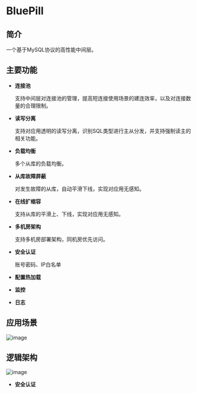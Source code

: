 # BluePill
## 简介
一个基于MySQL协议的高性能中间层。

## 主要功能
* **连接池**

    支持中间层对连接池的管理，提高短连接使用场景的建连效率，以及对连接数量的合理限制。

* **读写分离**

    支持对应用透明的读写分离，识别SQL类型进行主从分发，并支持强制读主的相关功能。

* **负载均衡**

    多个从库的负载均衡。

* **从库故障屏蔽**

    对发生故障的从库，自动平滑下线，实现对应用无感知。

* **在线扩缩容**

    支持从库的平滑上、下线，实现对应用无感知。

* **多机房架构**

    支持多机房部署架构，同机房优先访问。

* **安全认证**

    账号密码、IP白名单

* **配置热加载**
* **监控**
* **日志**


## 应用场景
![image](https://user-images.githubusercontent.com/21175995/112304342-57469480-8cd8-11eb-8afd-2cb2e7a5a5c9.png)

## 逻辑架构
![image](https://user-images.githubusercontent.com/21175995/112304363-5b72b200-8cd8-11eb-9e0c-a3136de5f998.png)


* **安全认证**

